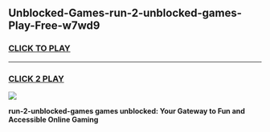 
## Unblocked-Games-run-2-unblocked-games-Play-Free-w7wd9
<h3>
<a href="https://premium76.site?title=run-2-unblocked-games&ref=21A">CLICK TO PLAY</a></h3>
<hr>

<h3>
<a href="https://premium76.site?title=run-2-unblocked-games&ref=21A">CLICK 2 PLAY</a>
  
</h3>

<a href="https://premium76.site?title=run-2-unblocked-games&ref=21A"><img src="https://clearcache.store/games.png"></a>


**run-2-unblocked-games games unblocked: Your Gateway to Fun and Accessible Online Gaming**
